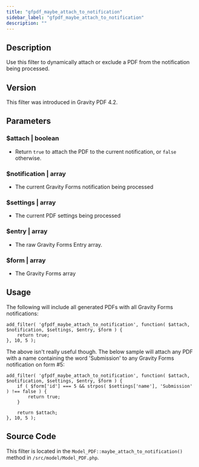 ```yaml
---
title: "gfpdf_maybe_attach_to_notification"
sidebar_label: "gfpdf_maybe_attach_to_notification"
description: ""
---
```




## Description

Use this filter to dynamically attach or exclude a PDF from the notification being processed.

## Version

This filter was introduced in Gravity PDF 4.2.

## Parameters

### $attach | boolean
*  Return `true` to attach the PDF to the current notification, or `false` otherwise.

### $notification | array
*  The current Gravity Forms notification being processed

### $settings | array
*  The current PDF settings being processed

### $entry | array
*  The raw Gravity Forms Entry array.

### $form | array
*  The Gravity Forms array

## Usage

The following will include all generated PDFs with all Gravity Forms notifications:

```
add_filter( 'gfpdf_maybe_attach_to_notification', function( $attach, $notification, $settings, $entry, $form ) {
	return true;
}, 10, 5 );
```

The above isn't really useful though. The below sample will attach any PDF with a name containing the word 'Submission' to any Gravity Forms notification on form #5:

```
add_filter( 'gfpdf_maybe_attach_to_notification', function( $attach, $notification, $settings, $entry, $form ) {
	if ( $form['id'] === 5 && strpos( $settings['name'], 'Submission' ) !== false ) {
		return true;
	}

	return $attach;
}, 10, 5 );
```

## Source Code

This filter is located in the `Model_PDF::maybe_attach_to_notification()` method in `/src/model/Model_PDF.php`.